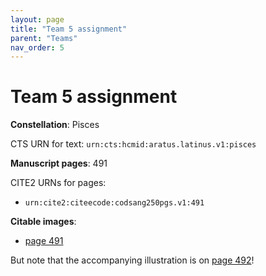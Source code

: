 ```yaml
---
layout: page
title: "Team 5 assignment"
parent: "Teams"
nav_order: 5
---
```


# Team 5 assignment

**Constellation**:   Pisces

CTS URN for text:  `urn:cts:hcmid:aratus.latinus.v1:pisces`


**Manuscript pages**: 491

CITE2 URNs for pages:

- `urn:cite2:citeecode:codsang250pgs.v1:491`


**Citable images**:

- [page 491](http://www.homermultitext.org/ict2/?urn=urn:cite2:citeecod:codsang250imgs.v1:sg250_492_491_0)

But note that the accompanying illustration is on [page 492](
http://www.homermultitext.org/ict2/?urn=urn:cite2:citeecod:codsang250imgs.v1:sg250_493_492_0)!